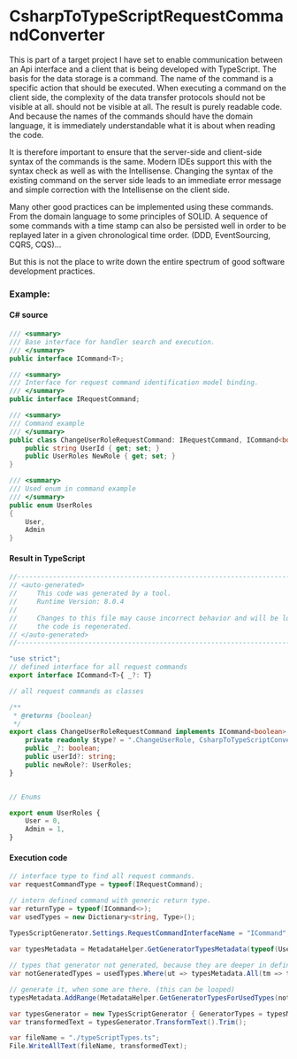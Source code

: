 # CsharpToTypeScriptRequestCommandConverter

This is part of a target project I have set to enable communication between an Api interface and a client that is being developed with TypeScript.
The basis for the data storage is a command. The name of the command is a specific action that should be executed.
When executing a command on the client side, the complexity of the data transfer protocols should not be visible at all.
should not be visible at all. The result is purely readable code. And because the names
of the commands should have the domain language, it is immediately understandable what it is about when reading the code.

It is therefore important to ensure that the server-side and client-side syntax of the commands is the same.
Modern IDEs support this with the syntax check as well as with the Intellisense.
Changing the syntax of the existing command on the server side leads to an immediate error message and simple correction with the Intellisense on the client side.


Many other good practices can be implemented using these commands.
From the domain language to some principles of SOLID. A sequence of some commands with a time stamp can also be 
persisted well in order to be replayed later in a given chronological time order. (DDD, EventSourcing, CQRS, CQS)...

But this is not the place to write down the entire spectrum of good software development practices.


### Example:

#### C# source
```csharp
/// <summary>
/// Base interface for handler search and execution.
/// </summary>
public interface ICommand<T>;

/// <summary>
/// Interface for request command identification model binding.
/// </summary>
public interface IRequestCommand;

/// <summary>
/// Command example
/// </summary>
public class ChangeUserRoleRequestCommand: IRequestCommand, ICommand<bool>{
    public string UserId { get; set; }
    public UserRoles NewRole { get; set; }
}

/// <summary>
/// Used enum in command example
/// </summary>
public enum UserRoles
{
    User,
    Admin
}
```
#### Result in TypeScript
```Typescript
//------------------------------------------------------------------------------
// <auto-generated>
//     This code was generated by a tool.
//     Runtime Version: 8.0.4
//
//     Changes to this file may cause incorrect behavior and will be lost if
//     the code is regenerated.
// </auto-generated>
//------------------------------------------------------------------------------

"use strict";
// defined interface for all request commands
export interface ICommand<T>{ _?: T}

// all request commands as classes

/**
 * @returns {boolean}
 */
export class ChangeUserRoleRequestCommand implements ICommand<boolean> {
    private readonly $type? = ".ChangeUserRole, CsharpToTypeScriptConverter.Tests";
    public _?: boolean;
    public userId?: string;
    public newRole?: UserRoles;
}


// Enums

export enum UserRoles {
    User = 0,
    Admin = 1,
}

```

#### Execution code
```csharp
// interface type to find all request commands.
var requestCommandType = typeof(IRequestCommand);

// intern defined command with generic return type. 
var returnType = typeof(ICommand<>);
var usedTypes = new Dictionary<string, Type>();

TypesScriptGenerator.Settings.RequestCommandInterfaceName = "ICommand";
            
var typesMetadata = MetadataHelper.GetGeneratorTypesMetadata(typeof(UserRoles).Assembly.ExportedTypes, requestCommandType, returnType, usedTypes);

// types that generator not generated, because they are deeper in definition
var notGeneratedTypes = usedTypes.Where(ut => typesMetadata.All(tm => tm.Name != ut.Key)).ToDictionary();

// generate it, when some are there. (this can be looped)
typesMetadata.AddRange(MetadataHelper.GetGeneratorTypesForUsedTypes(notGeneratedTypes));

var typesGenerator = new TypesScriptGenerator { GeneratorTypes = typesMetadata.ToArray() };
var transformedText = typesGenerator.TransformText().Trim();

var fileName = "./typeScriptTypes.ts";
File.WriteAllText(fileName, transformedText);
           
```